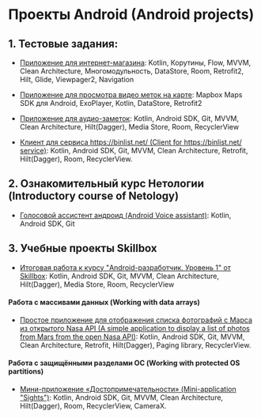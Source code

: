 # Проекты Android (Android projects)

## 1. Тестовые задания:

- [Приложение для интернет-магазина](https://github.com/PoddubniySerg/TradeByBata.git):
  Kotlin, Корутины, Flow, MVVM, Clean Architecture, Многомодульность, DataStore, Room, Retrofit2, Hilt, Glide,
  Viewpager2, Navigation

- [Приложение для просмотра видео меток на карте](https://github.com/PoddubniySerg/compass.git):
  Mapbox Maps SDK для Android, ExoPlayer, Kotlin, DataStore, Retrofit2

- [Приложение для аудио-заметок](https://github.com/PoddubniySerg/VoiceNote.git):
  Kotlin, Android SDK, Git, MVVM, Clean Architecture, Hilt(Dagger), Media Store, Room, RecyclerView

- [Клиент для сервиса https://binlist.net/ (Client for https://binlist.net/ service)](https://github.com/PoddubniySerg/BinListNetClient.git):
  Kotlin, Android SDK, Git, MVVM, Clean Architecture, Retrofit, Hilt(Dagger), Room, RecyclerView.

## 2. Ознакомительный курс Нетологии (Introductory course of Netology)

- [Голосовой ассистент андроид (Android Voice assistant)](https://github.com/PoddubniySerg/AndroidVoiceAssistant.git):
  Kotlin, Android SDK, Git

## 3. Учебные проекты Skillbox

- [Итоговая работа к курсу "Android-разработчик. Уровень 1" от Skillbox](https://github.com/PoddubniySerg/VoiceNote.git):
  Kotlin, Android SDK, Git, MVVM, Clean Architecture, Hilt(Dagger), Media Store, Room, RecyclerView

#### Работа с массивами данных (Working with data arrays)

- [Простое приложение для отображения списка фотографий с Марса из открытого Nasa API (A simple application to display a list of photos from Mars from the open Nasa API)](https://github.com/PoddubniySerg/MarsPhotosNasaAPI.git):
  Kotlin, Android SDK, Git, MVVM, Clean Architecture, Retrofit, Hilt(Dagger), Paging library, RecyclerView.

#### Работа с защищёнными разделами ОС (Working with protected OS partitions)

- [Мини-приложение «Достопримечательности» (Mini-application "Sights")](https://github.com/PoddubniySerg/Attractions.git):
  Kotlin, Android SDK, Git, MVVM, Clean Architecture, Hilt(Dagger), Room, RecyclerView, CameraX.
